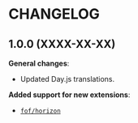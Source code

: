 CHANGELOG
=========


1.0.0 (XXXX-XX-XX)
------------------

**General changes**:

* Updated Day.js translations.


**Added support for new extensions**:

* [`fof/horizon`](https://github.com/FriendsOfFlarum/horizon)


